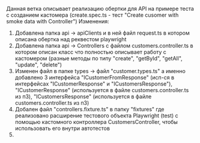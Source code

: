Данная ветка описывает реализацию обертки для API на примере теста с созданием кастомера (create.spec.ts - тест "Create cusomer with smoke data with Controller")
Изменения:
1. Добавлена папка api -> apiClients и в ней файл request.ts в котором описана обертка над реквестом playwright
2. Добавлена папка api -> Controllers с файлом customers.controller.ts в котором описан класс что полностью описывает работу с кастомером (разные методы по типу "create", "getById", "getAll", "update", "delete")
3. Изменен файл в папке types -> файл "customer.types.ts" а именно добавлено 3 интерфейса "ICustomerFromResponse" (исп-ся в интерфейсах "ICustomerResponse" и "ICustomersResponse"), "ICustomerResponse" (используется в файле customers.controller.ts из п3), "ICustomersResponse" (используется в файле customers.controller.ts из п3)
4. Добален файл "controllers.fixture.ts" в папку "fixtures" где реализовано расширение тестового объекта Playwright (test) с помощью кастомного контроллера CustomersController, чтобы использовать его внутри автотестов
5. 
